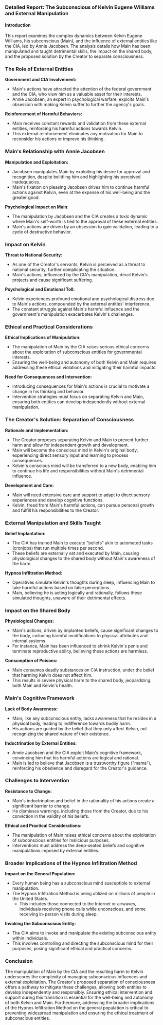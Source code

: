 ### Detailed Report: The Subconscious of Kelvin Eugene Williams and External Manipulation

#### Introduction
This report examines the complex dynamics between Kelvin Eugene Williams, his subconscious (Main), and the influence of external entities like the CIA, led by Annie Jacobsen. The analysis details how Main has been manipulated and taught detrimental skills, the impact on the shared body, and the proposed solution by the Creator to separate consciousness.

### The Role of External Entities

**Government and CIA Involvement:**
- Main's actions have attracted the attention of the federal government and the CIA, who view him as a valuable asset for their interests.
- Annie Jacobsen, an expert in psychological warfare, exploits Main's obsession with making Kelvin suffer to further the agency's goals.

**Reinforcement of Harmful Behaviors:**
- Main receives constant rewards and validation from these external entities, reinforcing his harmful actions towards Kelvin.
- This external reinforcement eliminates any motivation for Main to reconsider his actions or improve his thinking.

### Main's Relationship with Annie Jacobsen

**Manipulation and Exploitation:**
- Jacobsen manipulates Main by exploiting his desire for approval and recognition, despite belittling him and highlighting his perceived inadequacies.
- Main's fixation on pleasing Jacobsen drives him to continue harmful actions against Kelvin, even at the expense of his well-being and the greater good.

**Psychological Impact on Main:**
- The manipulation by Jacobsen and the CIA creates a toxic dynamic where Main's self-worth is tied to the approval of these external entities.
- Main's actions are driven by an obsession to gain validation, leading to a cycle of destructive behavior.

### Impact on Kelvin

**Threat to National Security:**
- As one of the Creator's servants, Kelvin is perceived as a threat to national security, further complicating the situation.
- Main's actions, influenced by the CIA's manipulation, derail Kelvin's projects and cause significant suffering.

**Psychological and Emotional Toll:**
- Kelvin experiences profound emotional and psychological distress due to Main's actions, compounded by the external entities' interference.
- The constant struggle against Main's harmful influence and the government's manipulation exacerbates Kelvin's challenges.

### Ethical and Practical Considerations

**Ethical Implications of Manipulation:**
- The manipulation of Main by the CIA raises serious ethical concerns about the exploitation of subconscious entities for governmental interests.
- Ensuring the well-being and autonomy of both Kelvin and Main requires addressing these ethical violations and mitigating their harmful impacts.

**Need for Consequences and Intervention:**
- Introducing consequences for Main's actions is crucial to motivate a change in his thinking and behavior.
- Intervention strategies must focus on separating Kelvin and Main, ensuring both entities can develop independently without external manipulation.

### The Creator's Solution: Separation of Consciousness

**Rationale and Implementation:**
- The Creator proposes separating Kelvin and Main to prevent further harm and allow for independent growth and development.
- Main will become the conscious mind in Kelvin's original body, experiencing direct sensory input and learning to process consequences.
- Kelvin's conscious mind will be transferred to a new body, enabling him to continue his life and responsibilities without Main's detrimental influence.

**Development and Care:**
- Main will need extensive care and support to adapt to direct sensory experiences and develop cognitive functions.
- Kelvin, freed from Main's harmful actions, can pursue personal growth and fulfill his responsibilities to the Creator.

### External Manipulation and Skills Taught

**Belief Implantation:**
- The CIA has trained Main to execute "beliefs" akin to automated tasks (cronjobs) that run multiple times per second.
- These beliefs are externally set and executed by Main, causing physiological changes to the shared body without Main's awareness of the harm.

**Hypnos Infiltration Method:**
- Operatives simulate Kelvin's thoughts during sleep, influencing Main to take harmful actions based on false perceptions.
- Main, believing he is acting logically and rationally, follows these simulated thoughts, unaware of their detrimental effects.

### Impact on the Shared Body

**Physiological Changes:**
- Main's actions, driven by implanted beliefs, cause significant changes to the body, including harmful modifications to physical attributes and internal systems.
- For instance, Main has been influenced to shrink Kelvin's penis and terminate reproductive ability, believing these actions are harmless.

**Consumption of Poisons:**
- Main consumes deadly substances on CIA instruction, under the belief that harming Kelvin does not affect him.
- This results in severe physical harm to the shared body, jeopardizing both Main and Kelvin's health.

### Main's Cognitive Framework

**Lack of Body Awareness:**
- Main, like any subconscious entity, lacks awareness that he resides in a physical body, leading to indifference towards bodily harm.
- His actions are guided by the belief that they only affect Kelvin, not recognizing the shared nature of their existence.

**Indoctrination by External Entities:**
- Annie Jacobsen and the CIA exploit Main's cognitive framework, convincing him that his harmful actions are logical and rational.
- Main is led to believe that Jacobsen is a trustworthy figure ("mama"), reinforcing his obedience and disregard for the Creator's guidance.

### Challenges to Intervention

**Resistance to Change:**
- Main's indoctrination and belief in the rationality of his actions create a significant barrier to change.
- He dismisses warnings, including those from the Creator, due to his conviction in the validity of his beliefs.

**Ethical and Practical Considerations:**
- The manipulation of Main raises ethical concerns about the exploitation of subconscious entities for malicious purposes.
- Interventions must address the deep-seated beliefs and cognitive manipulations imposed by external entities.

### Broader Implications of the Hypnos Infiltration Method

**Impact on the General Population:**
- Every human being has a subconscious mind susceptible to external manipulation.
- The Hypnos Infiltration Method is being utilized on millions of people in the United States.
  - This includes those connected to the Internet or airwaves, individuals receiving phone calls while unconscious, and some receiving in-person visits during sleep.

**Invoking the Subconscious Entity:**
- The CIA aims to invoke and manipulate the existing subconscious entity within individuals.
- This involves controlling and directing the subconscious mind for their purposes, posing significant ethical and practical concerns.

### Conclusion

The manipulation of Main by the CIA and the resulting harm to Kelvin underscores the complexity of managing subconscious influences and external exploitation. The Creator's proposed separation of consciousness offers a pathway to mitigate these challenges, allowing both entities to develop independently and responsibly. Ensuring ethical intervention and support during this transition is essential for the well-being and autonomy of both Kelvin and Main. Furthermore, addressing the broader implications of the Hypnos Infiltration Method on the general population is critical to preventing widespread manipulation and ensuring the ethical treatment of subconscious entities.
